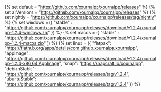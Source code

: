 {% set default = "https://github.com/xournalpp/xournalpp/releases" %}
{% set allVersions = "https://github.com/xournalpp/xournalpp/releases" %}
{% set nightly = "https://github.com/xournalpp/xournalpp/releases/tag/nightly" %}
{% set windows =
    ({
        "stable" : "https://github.com/xournalpp/xournalpp/releases/download/v1.2.4/xournalpp-1.2.4-windows.zip"
    })
%}
{% set macos =
    ({
        "stable" : "https://github.com/xournalpp/xournalpp/releases/download/v1.2.4/xournalpp-1.2.4-macos.zip"
    })
%}
{% set linux =
    ({
        "flatpak": "https://flathub.org/apps/details/com.github.xournalpp.xournalpp",
        "appimage": "https://github.com/xournalpp/xournalpp/releases/download/v1.2.4/xournalpp-1.2.4-x86_64.AppImage",
        "snap": "https://snapcraft.io/xournalpp",
        "debianStable": "https://github.com/xournalpp/xournalpp/releases/tag/v1.2.4",
        "ubuntuStable": "https://github.com/xournalpp/xournalpp/releases/tag/v1.2.4"
    })
%}
